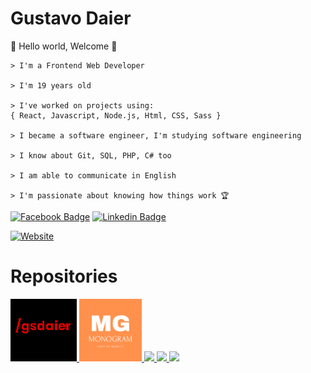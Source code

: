<h1>Gustavo Daier</h1>

<p> 👻 Hello world, Welcome 👻</p>

```
> I'm a Frontend Web Developer

> I'm 19 years old

> I've worked on projects using:
{ React, Javascript, Node.js, Html, CSS, Sass }

> I became a software engineer, I'm studying software engineering

> I know about Git, SQL, PHP, C# too

> I am able to communicate in English

> I'm passionate about knowing how things work 🏆
```
  
[![Facebook Badge](https://img.shields.io/badge/-Gustavo_Daier-292929?style=for-the-badge&labelColor=292929&logo=instagram&logoColor=white&link=https://instagram.com/)](https://www.instagram.com/g_daier/?hl=pt-br) 
[![Linkedin Badge](https://img.shields.io/badge/-Gustavo_Daier-292929?style=for-the-badge&logo=Linkedin&logoColor=white&link=https://www.linkedin.com/in/gsdaier/)](https://www.linkedin.com/in/gsdaier/)

[![Website](https://img.shields.io/badge/-Portfolio-292929?style=for-the-badge&link=https://gsdaier.netlify.app/)](https://gsdaier.netlify.app/)

<h1>Repositories</h1>
<div>
  <a href="https://github.com/gsdaier/personal-website"><img style="height: 100px;" src="gsdaier.png">
  <a href="https://github.com/gsdaier/Monogram-Copy"><img style="height: 100px;" src="logoreadme.png">  
  <a href="https://github.com/gsdaier/Landing-Page-E-commerce"><img style="height: 100px;" src="https://img.myloview.com.br/posters/landing-page-icon-700-223268037.jpg">
  <a href="https://github.com/gsdaier/Spotify-Clone"><img style="height: 100px;" src="https://pipedream.com/s.v0/app_mqeh75/logo/orig">
  <a href="https://github.com/gsdaier/cardapio-terraco"><img style="height: 100px;" src="https://files.menudino.com/cardapios/12235/logo.png">
</div>
